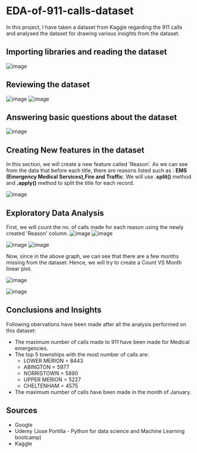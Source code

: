 # EDA-of-911-calls-dataset
In this project, I have taken a dataset from Kaggle regarding the 911 calls and analysed the dataset for drawing various insights from the dataset.

## Importing libraries and reading the dataset
![image](https://user-images.githubusercontent.com/67495591/215993981-118f1f6a-b746-4dd6-a9b1-ed2a0fb934f1.png)

## Reviewing the dataset
![image](https://user-images.githubusercontent.com/67495591/215994411-4bf425d7-74aa-44d8-aa29-2315e9d225b1.png)
![image](https://user-images.githubusercontent.com/67495591/215994502-2b6b766b-5eaf-4611-ba0b-062645f0c9e3.png)

## Answering basic questions about the dataset
![image](https://user-images.githubusercontent.com/67495591/215995404-93cb824d-eebb-460a-a7db-5041a983d481.png)

## Creating New features in the dataset
In this section, we will create a new feature called 'Reason'. As we can see from the data that before each title, there are reasons listed such as : **EMS (Emergency Medical Services),Fire and Traffic**. We will use **.split()** method and **.apply()** method to split the title for each record.

![image](https://user-images.githubusercontent.com/67495591/215996232-a4cd5e04-7b19-44d4-9922-9b1bc567d707.png)

## Exploratory Data Analysis
First, we will count the no. of calls made for each reason using the newly created 'Reason' column.
![image](https://user-images.githubusercontent.com/67495591/215996783-254570d4-9985-4af3-8f8e-29b2b7f7129c.png)
![image](https://user-images.githubusercontent.com/67495591/215996848-731d5a8e-73dc-417b-a955-dc1f3512de41.png)

![image](https://user-images.githubusercontent.com/67495591/215997943-6462ebdb-4e58-49da-bcd1-e1430a6bd2f3.png)
![image](https://user-images.githubusercontent.com/67495591/215998150-c57de18e-a4ea-47fc-a4cf-1f8ac1316276.png)

Now, since in the above graph, we can see that there are a few months missing from the dataset. Hence, we will try to create a Count VS Month linear plot.

![image](https://user-images.githubusercontent.com/67495591/215998614-da4cd0fe-6a78-466a-b1a8-5e113a0c949d.png)

![image](https://user-images.githubusercontent.com/67495591/215999047-5bf541a8-828c-4d8e-91e8-dc33e9852563.png)

## Conclusions and Insights
Following obervations have been made after all the analysis performed on this dataset:
- The maximum number of calls made to 911 have been made for Medical emergencies.
- The top 5 townships with the most number of calls are:
    - LOWER MERION =  8443
    - ABINGTON     =  5977
    - NORRISTOWN   =  5890
    - UPPER MERION =  5227
    - CHELTENHAM   =  4575  
- The maximum number of calls have been made in the month of January.

## Sources 
- Google
- Udemy (Jose Portilla - Python for data science and Machine Learning bootcamp)
- Kaggle
